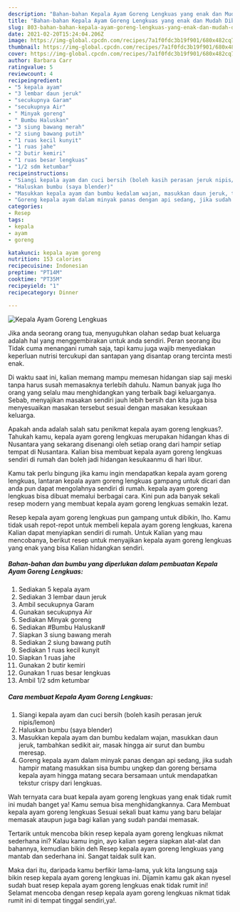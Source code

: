 ```yaml
---
description: "Bahan-bahan Kepala Ayam Goreng Lengkuas yang enak dan Mudah Dibuat"
title: "Bahan-bahan Kepala Ayam Goreng Lengkuas yang enak dan Mudah Dibuat"
slug: 803-bahan-bahan-kepala-ayam-goreng-lengkuas-yang-enak-dan-mudah-dibuat
date: 2021-02-20T15:24:04.206Z
image: https://img-global.cpcdn.com/recipes/7a1f0fdc3b19f901/680x482cq70/kepala-ayam-goreng-lengkuas-foto-resep-utama.jpg
thumbnail: https://img-global.cpcdn.com/recipes/7a1f0fdc3b19f901/680x482cq70/kepala-ayam-goreng-lengkuas-foto-resep-utama.jpg
cover: https://img-global.cpcdn.com/recipes/7a1f0fdc3b19f901/680x482cq70/kepala-ayam-goreng-lengkuas-foto-resep-utama.jpg
author: Barbara Carr
ratingvalue: 5
reviewcount: 4
recipeingredient:
- "5 kepala ayam"
- "3 lembar daun jeruk"
- "secukupnya Garam"
- "secukupnya Air"
- " Minyak goreng"
- " Bumbu Haluskan"
- "3 siung bawang merah"
- "2 siung bawang putih"
- "1 ruas kecil kunyit"
- "1 ruas jahe"
- "2 butir kemiri"
- "1 ruas besar lengkuas"
- "1/2 sdm ketumbar"
recipeinstructions:
- "Siangi kepala ayam dan cuci bersih (boleh kasih perasan jeruk nipis/lemon)"
- "Haluskan bumbu (saya blender)"
- "Masukkan kepala ayam dan bumbu kedalam wajan, masukkan daun jeruk, tambahkan sedikit air, masak hingga air surut dan bumbu meresap."
- "Goreng kepala ayam dalam minyak panas dengan api sedang, jika sudah hampir matang masukkan sisa bumbu ungkep dan goreng bersama kepala ayam hingga matang secara bersamaan untuk mendapatkan tekstur crispy dari lengkuas."
categories:
- Resep
tags:
- kepala
- ayam
- goreng

katakunci: kepala ayam goreng 
nutrition: 153 calories
recipecuisine: Indonesian
preptime: "PT14M"
cooktime: "PT35M"
recipeyield: "1"
recipecategory: Dinner

---
```



![Kepala Ayam Goreng Lengkuas](https://img-global.cpcdn.com/recipes/7a1f0fdc3b19f901/680x482cq70/kepala-ayam-goreng-lengkuas-foto-resep-utama.jpg)

Jika anda seorang orang tua, menyuguhkan olahan sedap buat keluarga adalah hal yang menggembirakan untuk anda sendiri. Peran seorang ibu Tidak cuma menangani rumah saja, tapi kamu juga wajib menyediakan keperluan nutrisi tercukupi dan santapan yang disantap orang tercinta mesti enak.

Di waktu  saat ini, kalian memang mampu memesan hidangan siap saji meski tanpa harus susah memasaknya terlebih dahulu. Namun banyak juga lho orang yang selalu mau menghidangkan yang terbaik bagi keluarganya. Sebab, menyajikan masakan sendiri jauh lebih bersih dan kita juga bisa menyesuaikan masakan tersebut sesuai dengan masakan kesukaan keluarga. 



Apakah anda adalah salah satu penikmat kepala ayam goreng lengkuas?. Tahukah kamu, kepala ayam goreng lengkuas merupakan hidangan khas di Nusantara yang sekarang disenangi oleh setiap orang dari hampir setiap tempat di Nusantara. Kalian bisa membuat kepala ayam goreng lengkuas sendiri di rumah dan boleh jadi hidangan kesukaanmu di hari libur.

Kamu tak perlu bingung jika kamu ingin mendapatkan kepala ayam goreng lengkuas, lantaran kepala ayam goreng lengkuas gampang untuk dicari dan anda pun dapat mengolahnya sendiri di rumah. kepala ayam goreng lengkuas bisa dibuat memalui berbagai cara. Kini pun ada banyak sekali resep modern yang membuat kepala ayam goreng lengkuas semakin lezat.

Resep kepala ayam goreng lengkuas pun gampang untuk dibikin, lho. Kamu tidak usah repot-repot untuk membeli kepala ayam goreng lengkuas, karena Kalian dapat menyiapkan sendiri di rumah. Untuk Kalian yang mau mencobanya, berikut resep untuk menyajikan kepala ayam goreng lengkuas yang enak yang bisa Kalian hidangkan sendiri.

<!--inarticleads1-->

##### Bahan-bahan dan bumbu yang diperlukan dalam pembuatan Kepala Ayam Goreng Lengkuas:

1. Sediakan 5 kepala ayam
1. Sediakan 3 lembar daun jeruk
1. Ambil secukupnya Garam
1. Gunakan secukupnya Air
1. Sediakan  Minyak goreng
1. Sediakan  #Bumbu Haluskan#
1. Siapkan 3 siung bawang merah
1. Sediakan 2 siung bawang putih
1. Sediakan 1 ruas kecil kunyit
1. Siapkan 1 ruas jahe
1. Gunakan 2 butir kemiri
1. Gunakan 1 ruas besar lengkuas
1. Ambil 1/2 sdm ketumbar




<!--inarticleads2-->

##### Cara membuat Kepala Ayam Goreng Lengkuas:

1. Siangi kepala ayam dan cuci bersih (boleh kasih perasan jeruk nipis/lemon)
1. Haluskan bumbu (saya blender)
1. Masukkan kepala ayam dan bumbu kedalam wajan, masukkan daun jeruk, tambahkan sedikit air, masak hingga air surut dan bumbu meresap.
1. Goreng kepala ayam dalam minyak panas dengan api sedang, jika sudah hampir matang masukkan sisa bumbu ungkep dan goreng bersama kepala ayam hingga matang secara bersamaan untuk mendapatkan tekstur crispy dari lengkuas.




Wah ternyata cara buat kepala ayam goreng lengkuas yang enak tidak rumit ini mudah banget ya! Kamu semua bisa menghidangkannya. Cara Membuat kepala ayam goreng lengkuas Sesuai sekali buat kamu yang baru belajar memasak ataupun juga bagi kalian yang sudah pandai memasak.

Tertarik untuk mencoba bikin resep kepala ayam goreng lengkuas nikmat sederhana ini? Kalau kamu ingin, ayo kalian segera siapkan alat-alat dan bahannya, kemudian bikin deh Resep kepala ayam goreng lengkuas yang mantab dan sederhana ini. Sangat taidak sulit kan. 

Maka dari itu, daripada kamu berfikir lama-lama, yuk kita langsung saja bikin resep kepala ayam goreng lengkuas ini. Dijamin kamu gak akan nyesel sudah buat resep kepala ayam goreng lengkuas enak tidak rumit ini! Selamat mencoba dengan resep kepala ayam goreng lengkuas nikmat tidak rumit ini di tempat tinggal sendiri,ya!.

